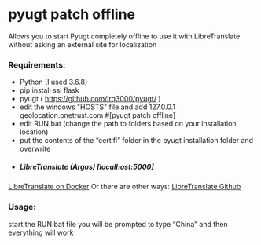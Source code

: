 # pyugt patch offline
Allows you to start Pyugt completely offline to use it with LibreTranslate without asking an external site for localization
### Requirements:
- Python (I used 3.6.8)
- pip install ssl flask
- pyugt ( https://github.com/lrq3000/pyugt/ )
- edit the windows "HOSTS" file and add
  127.0.0.1 geolocation.onetrust.com #[pyugt patch offline]
- edit RUN.bat (change the path to folders based on your installation location)
- put the contents of the “certifi” folder in the pyugt installation folder and overwrite
- ##### LibreTranslate (Argos) [localhost:5000]
[LibreTranslate on Docker](https://hub.docker.com/r/libretranslate/libretranslate)
Or there are other ways:
[LibreTranslate Github](https://github.com/LibreTranslate/LibreTranslate)
### Usage:
start the RUN.bat file you will be prompted to type “China” and then everything will work
